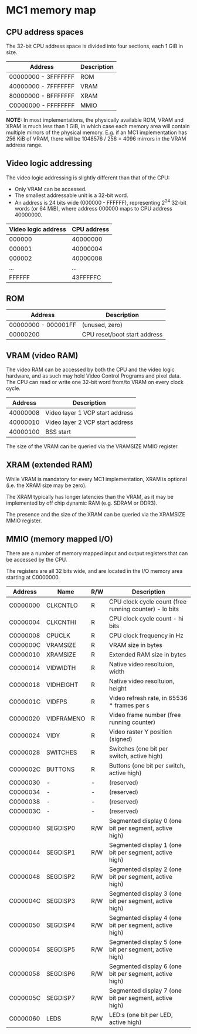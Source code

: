 # MC1 memory map

## CPU address spaces

The 32-bit CPU address space is divided into four sections, each 1 GiB in size.

| Address | Description |
| --- | --- |
| 00000000 - 3FFFFFFF | ROM |
| 40000000 - 7FFFFFFF | VRAM |
| 80000000 - BFFFFFFF | XRAM |
| C0000000 - FFFFFFFF | MMIO |

**NOTE:** In most implementations, the physically available ROM, VRAM and XRAM is much less than 1 GiB, in which case each memory area will contain multiple mirrors of the physical memory. E.g. if an MC1 implementation has 256 KiB of VRAM, there will be 1048576 / 256 = 4096 mirrors in the VRAM address range.

## Video logic addressing

The video logic addressing is slightly different than that of the CPU:

  * Only VRAM can be accessed.
  * The smallest addressable unit is a 32-bit word.
  * An address is 24 bits wide (000000 - FFFFFF), representing 2<sup>24</sup> 32-bit words (or 64 MiB), where address 000000 maps to CPU address 40000000.

| Video logic address | CPU address |
| --- | --- |
| 000000 | 40000000 |
| 000001 | 40000004 |
| 000002 | 40000008 |
| ... | ... |
| FFFFFF | 43FFFFFC |

## ROM

| Address | Description |
| --- | --- |
| 00000000 - 000001FF | (unused, zero) |
| 00000200 | CPU reset/boot start address |

## VRAM (video RAM)

The video RAM can be accessed by both the CPU and the video logic hardware, and as such may hold Video Control Programs and pixel data. The CPU can read or write one 32-bit word from/to VRAM on every clock cycle.

| Address | Description |
| --- | --- |
| 40000008 | Video layer 1 VCP start address |
| 40000010 | Video layer 2 VCP start address |
| 40000100 | BSS start |

The size of the VRAM can be queried via the VRAMSIZE MMIO register.

## XRAM (extended RAM)

While VRAM is mandatory for every MC1 implementation, XRAM is optional (i.e. the XRAM size may be zero).

The XRAM typically has longer latencies than the VRAM, as it may be implemented by off chip dynamic RAM (e.g. SDRAM or DDR3).

The presence and the size of the XRAM can be queried via the XRAMSIZE MMIO register.

## MMIO (memory mapped I/O)

There are a number of memory mapped input and output registers that can be accessed by the CPU.

The registers are all 32 bits wide, and are located in the I/O memory area starting at C0000000.

| Address | Name | R/W | Description |
| --- | --- | --- | --- |
| C0000000 | CLKCNTLO |  R  | CPU clock cycle count  (free running counter) - lo bits |
| C0000004 | CLKCNTHI |  R  | CPU clock cycle count - hi bits |
| C0000008 | CPUCLK |  R  | CPU clock frequency in Hz |
| C000000C | VRAMSIZE |  R  | VRAM size in bytes |
| C0000010 | XRAMSIZE |  R  | Extended RAM size in bytes |
| C0000014 | VIDWIDTH |  R  | Native video resoltuion, width |
| C0000018 | VIDHEIGHT |  R  | Native video resoltuion, height |
| C000001C | VIDFPS |  R  | Video refresh rate, in 65536 * frames per s |
| C0000020 | VIDFRAMENO |  R  | Video frame number (free running counter) |
| C0000024 | VIDY |  R  | Video raster Y position (signed) |
| C0000028 | SWITCHES |  R  | Switches (one bit per switch, active high) |
| C000002C | BUTTONS |  R  | Buttons (one bit per switch, active high) |
| C0000030 | - |  -  | (reserved) |
| C0000034 | - |  -  | (reserved) |
| C0000038 | - |  -  | (reserved) |
| C000003C | - |  -  | (reserved) |
| C0000040 | SEGDISP0 |  R/W  | Segmented display 0 (one bit per segment, active high) |
| C0000044 | SEGDISP1 |  R/W  | Segmented display 1 (one bit per segment, active high) |
| C0000048 | SEGDISP2 |  R/W  | Segmented display 2 (one bit per segment, active high) |
| C000004C | SEGDISP3 |  R/W  | Segmented display 3 (one bit per segment, active high) |
| C0000050 | SEGDISP4 | R/W  | Segmented display 4 (one bit per segment, active high) |
| C0000054 | SEGDISP5 | R/W  | Segmented display 5 (one bit per segment, active high) |
| C0000058 | SEGDISP6 | R/W  | Segmented display 6 (one bit per segment, active high) |
| C000005C | SEGDISP7 | R/W  | Segmented display 7 (one bit per segment, active high) |
| C0000060 | LEDS | R/W | LED:s (one bit per LED, active high) |

